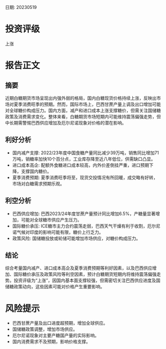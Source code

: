 
日期: 20230519

# 投资评级

上涨

# 报告正文

## 摘要

近期白糖期货市场呈现出内强外弱的格局，国内白糖现货价格持续上涨，反映出市场对夏季消费旺季的预期。然而，国际市场上，巴西甘蔗产量上调及出口增加可能对全球糖价构成压力。国内方面，减产和进口成本上涨支撑糖价，但需关注国储糖政策及消费需求变化。整体来看，白糖期货市场短期内可能维持震荡偏强走势，但中长期需警惕巴西供应增加及厄尔尼诺现象对价格的潜在影响。

## 利好分析

* 国内减产支撑: 2022/23年度中国食糖产量同比减少39万吨，销售同比增加71万吨，销糖率加快10个百分点，工业库存降至近八年低位，供需缺口凸显。
* 进口成本高企: 配额外食糖进口成本较高，内外价差倒挂严重，进口预期下降，支撑国内糖价。
* 夏季消费预期: 夏季消费旺季将至，现货交投情况有所回暖，成交略有好转，市场对白糖需求预期乐观。

## 利空分析

* 巴西供应增加: 巴西2023/24年度甘蔗产量预计同比增加6.5%，产糖量显著增加，可能对全球糖市供应产生压力。
* 国际糖价承压: ICE糖市主力合约震荡走弱，巴西天气干燥有利于收割，厄尔尼诺气候对印度的影响可能有限，糖价上行乏力。
* 政策风险: 国储糖投放或轮储可能增加市场供应，对糖价构成压力。

## 结论

综合考量国内减产、进口成本高企及夏季消费预期等利好因素，以及巴西供应增加、国际糖价承压及政策风险等利空因素，预计白糖期货短期内将维持震荡偏强走势。投资评级为“上涨”，因国内基本面支撑较强，但需密切关注巴西供应进度及国储糖政策动向，这些因素可能对价格产生重要影响。

# 风险提示

* 巴西甘蔗产量及出口进度超预期，增加全球供应。
* 国储糖政策调整，增加市场供应。
* 厄尔尼诺现象对主要产糖国产量的实际影响。
* 国内消费需求不及预期，影响价格支撑。

